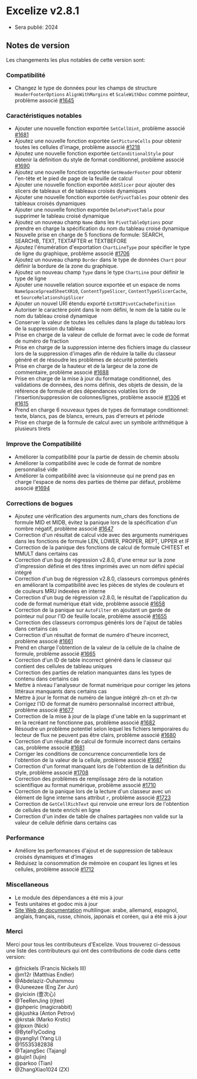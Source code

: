 # Excelize v2.8.1

* Sera publié: 2024

## Notes de version

Les changements les plus notables de cette version sont:

### Compatibilité

* Changez le type de données pour les champs de structure `HeaderFooterOptions` `AlignWithMargins` et `ScaleWithDoc` comme pointeur, problème associé [#1645](https://github.com/xuri/excelize/issues/1645)

### Caractéristiques notables

* Ajouter une nouvelle fonction exportée `SetCellUint`, problème associé [#1681](https://github.com/xuri/excelize/issues/1681)
* Ajoutez une nouvelle fonction exportée `GetPictureCells` pour obtenir toutes les cellules d'image, problème associé [#1218](https://github.com/xuri/excelize/issues/1218)
* Ajoutez une nouvelle fonction exportée `GetConditionalStyle` pour obtenir la définition du style de format conditionnel, problème associé [#1690](https://github.com/xuri/excelize/issues/1690)
* Ajoutez une nouvelle fonction exportée `GetHeaderFooter` pour obtenir l'en-tête et le pied de page de la feuille de calcul
* Ajouter une nouvelle fonction exportée `AddSlicer` pour ajouter des slicers de tableaux et de tableaux croisés dynamiques
* Ajouter une nouvelle fonction exportée `GetPivotTables` pour obtenir des tableaux croisés dynamiques
* Ajouter une nouvelle fonction exportée `DeletePivotTable` pour supprimer le tableau croisé dynamique
* Ajoutez un nouveau champ `Name` dans les `PivotTableOptions` pour prendre en charge la spécification du nom du tableau croisé dynamique
* Nouvelle prise en charge de 5 fonctions de formule: SEARCH, SEARCHB, TEXT, TEXTAFTER et TEXTBEFORE
* Ajoutez l'énumération d'exportation `ChartLineType` pour spécifier le type de ligne du graphique, problème associé [#1706](https://github.com/xuri/excelize/issues/1706)
* Ajoutez un nouveau champ `Border` dans le type de données `Chart` pour définir la bordure de la zone du graphique.
* Ajoutez un nouveau champ `Type` dans le type `ChartLine` pour définir le type de ligne
* Ajouter une nouvelle relation source exportée et un espace de noms `NameSpaceSpreadSheetXR10`, `ContentTypeSlicer`, `ContentTypeSlicerCache`, et `SourceRelationshipSlicer`
* Ajouter un nouvel URI étendu exporté `ExtURIPivotCacheDefinition`
* Autoriser le caractère point dans le nom défini, le nom de la table ou le nom du tableau croisé dynamique
* Conserver la valeur de toutes les cellules dans la plage du tableau lors de la suppression du tableau
* Prise en charge de la valeur de cellule de format avec le code de format de numéro de fraction
* Prise en charge de la suppression interne des fichiers image du classeur lors de la suppression d'images afin de réduire la taille du classeur généré et de résoudre les problèmes de sécurité potentiels
* Prise en charge de la hauteur et de la largeur de la zone de commentaire, problème associé [#1688](https://github.com/xuri/excelize/issues/1688)
* Prise en charge de la mise à jour du formatage conditionnel, des validations de données, des noms définis, des objets de dessin, de la référence de formule et des dépendances volatiles lors de l'insertion/suppression de colonnes/lignes, problème associé [#1306](https://github.com/xuri/excelize/issues/1306) et [#1615](https://github.com/xuri/excelize/issues/1615)
* Prend en charge 6 nouveaux types de types de formatage conditionnel: texte, blancs, pas de blancs, erreurs, pas d'erreurs et période
* Prise en charge de la formule de calcul avec un symbole arithmétique à plusieurs tirets

### Improve the Compatibilité

* Améliorer la compatibilité pour la partie de dessin de chemin absolu
* Améliorer la compatibilité avec le code de format de nombre personnalisé vide
* Améliorer la compatibilité avec la visionneuse qui ne prend pas en charge l'espace de noms des parties de thème par défaut, problème associé [#1694](https://github.com/xuri/excelize/issues/1694)

### Corrections de bogues

* Ajoutez une vérification des arguments num_chars des fonctions de formule MID et MIDB, évitez la panique lors de la spécification d'un nombre négatif, problème associé [#1647](https://github.com/xuri/excelize/issues/1647)
* Correction d'un résultat de calcul vide avec des arguments numériques dans les fonctions de formule LEN, LOWER, PROPER, REPT, UPPER et IF
* Correction de la panique des fonctions de calcul de formule CHITEST et MMULT dans certains cas
* Correction d'un bug de régression v2.8.0, d'une erreur sur la zone d'impression définie et des titres imprimés avec un nom défini spécial intégré
* Correction d'un bug de régression v2.8.0, classeurs corrompus générés en améliorant la compatibilité avec les pièces de styles de couleurs et de couleurs MRU indexées en interne
* Correction d'un bug de régression v2.8.0, le résultat de l'application du code de format numérique était vide, problème associé [#1658](https://github.com/xuri/excelize/issues/1658)
* Correction de la panique sur `AutoFilter` en ajoutant un garde de pointeur nul pour l'ID de feuille locale, problème associé [#1655](https://github.com/xuri/excelize/issues/1655)
* Correction des classeurs corrompus générés lors de l'ajout de tables dans certains cas
* Correction d'un résultat de format de numéro d'heure incorrect, problème associé [#1661](https://github.com/xuri/excelize/issues/1661)
* Prend en charge l'obtention de la valeur de la cellule de la chaîne de formule, problème associé [#1665](https://github.com/xuri/excelize/issues/1665)
* Correction d'un ID de table incorrect généré dans le classeur qui contient des cellules de tableau uniques
* Correction des parties de relation manquantes dans les types de contenu dans certains cas
* Mettre à niveau l'analyseur de format numérique pour corriger les jetons littéraux manquants dans certains cas
* Mettre à jour le format de numéro de langue intégré zh-cn et zh-tw
* Corrigez l'ID de format de numéro personnalisé incorrect attribué, problème associé [#1677](https://github.com/xuri/excelize/issues/1677)
* Correction de la mise à jour de la plage d'une table en la supprimant et en la recréant ne fonctionne pas, problème associé [#1682](https://github.com/xuri/excelize/issues/1682)
* Résoudre un problème potentiel selon lequel les fichiers temporaires du lecteur de flux ne peuvent pas être clairs, problème associé [#1680](https://github.com/xuri/excelize/issues/1680)
* Correction d'un résultat de calcul de formule incorrect dans certains cas, problème associé [#1681](https://github.com/xuri/excelize/issues/1681)
* Corriger les conditions de concurrence concurrentielle lors de l'obtention de la valeur de la cellule, problème associé [#1687](https://github.com/xuri/excelize/issues/1687)
* Correction d'un format manquant lors de l'obtention de la définition du style, problème associé [#1708](https://github.com/xuri/excelize/issues/1708)
* Correction des problèmes de remplissage zéro de la notation scientifique au format numérique, problème associé [#1710](https://github.com/xuri/excelize/issues/1710)
* Correction de la panique lors de la lecture d'un classeur avec un élément de ligne interne sans attribut `r`, problème associé [#1723](https://github.com/xuri/excelize/issues/1723)
* Correction de `GetCellRichText` qui renvoie une erreur lors de l'obtention de cellules de texte enrichi en ligne
* Correction d'un index de table de chaînes partagées non valide sur la valeur de cellule définie dans certains cas

### Performance

* Améliore les performances d'ajout et de suppression de tableaux croisés dynamiques et d'images
* Réduisez la consommation de mémoire en coupant les lignes et les cellules, problème associé [#1712](https://github.com/xuri/excelize/issues/1712)

### Miscellaneous

* Le module des dépendances a été mis à jour
* Tests unitaires et godoc mis à jour
* [Site Web de documentation](https://xuri.me/excelize) multilingue: arabe, allemand, espagnol, anglais, français, russe, chinois, japonais et coréen, qui a été mis à jour

### Merci

Merci pour tous les contributeurs d'Excelize. Vous trouverez ci-dessous une liste des contributeurs qui ont des contributions de code dans cette version:

* @fnickels (Francis Nickels III)
* @m12r (Matthias Endler)
* @Abdelaziz-Ouhammou
* @Juneezee (Eng Zer Jun)
* @yicixin (壹次心)
* @TeeRenJing (rjtee)
* @phperic (magicrabbit)
* @kjushka (Anton Petrov)
* @krstak (Marko Krstic)
* @lpxxn (Nick)
* @ByteFlyCoding
* @yangliyl (Yang Li)
* @15535382838
* @TajangSec (Tajang)
* @lujin1 (lujin)
* @parkoo (Tian)
* @ZhangXiao1024 (ZX)
